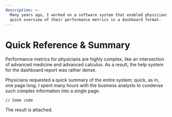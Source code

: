 ```yaml
---
description: >-
  Many years ago, I worked on a software system that enabled physicians to see a
  quick overview of their performance metrics in a dashboard format.
---
```


# Quick Reference & Summary

Performance metrics for physicians are highly complex, like an intersection of advanced medicine and advanced calculus. As a result, the help system for the dashboard report was rather dense.&#x20;

Physicians requested a quick summary of the entire system; quick, as in, one page long. I spent many hours with the business analysts to condense such complex information into a single page.



```
// Some code
```

The result is attached.&#x20;
